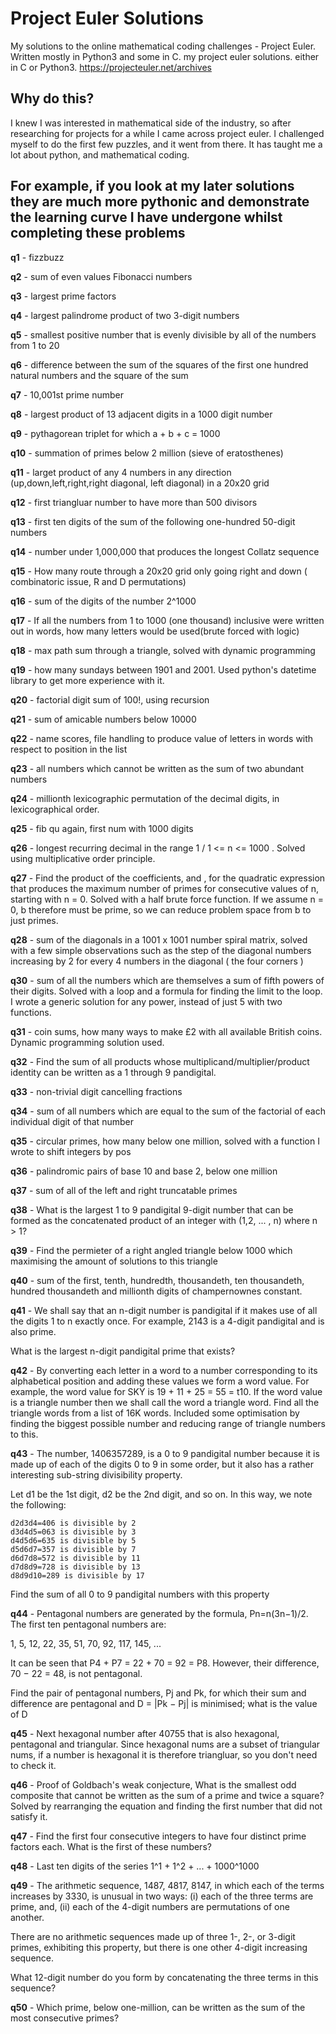 # Project Euler Solutions
My solutions to the online mathematical coding challenges - Project Euler. Written mostly in Python3 and some in C.
my project euler solutions. either in C or Python3.
https://projecteuler.net/archives

## Why do this?
I knew I was interested in mathematical side of the industry, so after researching for projects for a while I came across project euler. I challenged myself to do the first few puzzles, and it went from there. It has taught me a lot about python, and mathematical coding.

## For example, if you look at my later solutions they are much more pythonic and demonstrate the learning curve I have undergone whilst completing these problems

**q1** - fizzbuzz

**q2** - sum of even values Fibonacci numbers

**q3** - largest prime factors

**q4** - largest palindrome product of two 3-digit numbers

**q5** - smallest positive number that is evenly divisible by all of the numbers from 1 to 20

**q6** - difference between the sum of the squares of the first one hundred natural numbers and the square of the sum

**q7** - 10,001st prime number

**q8** - largest product of 13 adjacent digits in a 1000 digit number

**q9** - pythagorean triplet for which a + b + c = 1000

**q10** - summation of primes below 2 million (sieve of eratosthenes)

**q11** - larget product of any 4 numbers in any direction (up,down,left,right,right diagonal, left diagonal) in a 20x20 grid

**q12** - first triangluar number to have more than 500 divisors

**q13** - first ten digits of the sum of the following one-hundred 50-digit numbers

**q14** - number under 1,000,000 that produces the longest Collatz sequence

**q15** - How many route through a 20x20 grid only going right and down ( combinatoric issue, R and D permutations)

**q16** -  sum of the digits of the number 2^1000

**q17** - If all the numbers from 1 to 1000 (one thousand) inclusive were written out in words,
how many letters would be used(brute forced with logic)

**q18** - max path sum through a triangle, solved with dynamic programming

**q19** - how many sundays between 1901 and 2001. Used python's datetime library to get more experience with it.

**q20** - factorial digit sum of 100!, using recursion

**q21** - sum of amicable numbers below 10000

**q22** - name scores, file handling to produce value of letters in words with respect to position in the list

**q23** - all numbers which cannot be written as the sum of two abundant numbers

**q24** - millionth lexicographic permutation of the decimal digits, in lexicographical order.

**q25** - fib qu again, first num with 1000 digits

**q26** - longest recurring decimal in the range 1 / 1 <= n <= 1000 . Solved using multiplicative order principle.

**q27** - Find the product of the coefficients, and , for the quadratic expression that produces the maximum number of primes for consecutive values of n, starting with n = 0. Solved with a half brute force function. If we assume n = 0, b therefore must be prime, so we can reduce problem space from b to just primes.

**q28** - sum of the diagonals in a 1001 x 1001 number spiral matrix, solved with a few simple observations such as the step of 
the diagonal numbers increasing by 2 for every 4 numbers in the diagonal ( the four corners )

**q30** - sum of all the numbers which are themselves a sum of fifth powers of their digits. Solved with a loop and a formula for finding the limit to the loop. I wrote a generic solution for any power, instead of just 5 with two functions.

**q31** - coin sums, how many ways to make £2 with all available British coins. Dynamic programming solution used.

**q32** - Find the sum of all products whose multiplicand/multiplier/product identity can be written as a 1 through 9 pandigital.

**q33** - non-trivial digit cancelling fractions

**q34** - sum of all numbers which are equal to the sum of the factorial of each individual digit of that number

**q35** - circular primes, how many below one million, solved with a function I wrote to shift integers by pos

**q36** - palindromic pairs of base 10 and base 2, below one million

**q37** - sum of all of the left and right truncatable primes

**q38** - What is the largest 1 to 9 pandigital 9-digit number that can be formed as the concatenated product of an integer with (1,2, ... , n) where n > 1?

**q39** - Find the permieter of a right angled triangle below 1000 which maximising the amount of solutions to this triangle 

**q40** - sum of the first, tenth, hundredth, thousandeth, ten thousandeth, hundred thousandeth and millionth digits of champernownes constant.

**q41** - We shall say that an n-digit number is pandigital if it makes use of all the digits 1 to n exactly once. For example, 2143 is a 4-digit pandigital and is also prime.

What is the largest n-digit pandigital prime that exists?


**q42** - By converting each letter in a word to a number corresponding to its alphabetical position and adding these values we form a word value. For example, the word value for SKY is 19 + 11 + 25 = 55 = t10. If the word value is a triangle number then we shall call the word a triangle word. Find all the triangle words from a list of 16K words. Included some optimisation by finding the biggest possible number and reducing range of triangle numbers to this.

**q43** - The number, 1406357289, is a 0 to 9 pandigital number because it is made up of each of the digits 0 to 9 in some order, but it also has a rather interesting sub-string divisibility property.

Let d1 be the 1st digit, d2 be the 2nd digit, and so on. In this way, we note the following:

    d2d3d4=406 is divisible by 2
    d3d4d5=063 is divisible by 3
    d4d5d6=635 is divisible by 5
    d5d6d7=357 is divisible by 7
    d6d7d8=572 is divisible by 11
    d7d8d9=728 is divisible by 13
    d8d9d10=289 is divisible by 17

Find the sum of all 0 to 9 pandigital numbers with this property

**q44** - Pentagonal numbers are generated by the formula, Pn=n(3n−1)/2. The first ten pentagonal numbers are:

1, 5, 12, 22, 35, 51, 70, 92, 117, 145, ...

It can be seen that P4 + P7 = 22 + 70 = 92 = P8. However, their difference, 70 − 22 = 48, is not pentagonal.

Find the pair of pentagonal numbers, Pj and Pk, for which their sum and difference are pentagonal and D = |Pk − Pj| is minimised; what is the value of D

**q45** - Next hexagonal number after 40755 that is also hexagonal, pentagonal and triangular. Since hexagonal nums are a subset of triangular nums, if a number is hexagonal it is therefore triangluar, so you don't need to check it.

**q46** - Proof of Goldbach's weak conjecture, What is the smallest odd composite that cannot be written as the sum of a prime and twice a square? Solved by rearranging the equation and finding the first number that did not satisfy it.

**q47** - Find the first four consecutive integers to have four distinct prime factors each. What is the first of these numbers?

**q48** - Last ten digits of the series 1^1 + 1^2 + ... + 1000^1000

**q49** - The arithmetic sequence, 1487, 4817, 8147, in which each of the terms increases by 3330, is unusual in two ways: (i) each of the three terms are prime, and, (ii) each of the 4-digit numbers are permutations of one another.

There are no arithmetic sequences made up of three 1-, 2-, or 3-digit primes, exhibiting this property, but there is one other 4-digit increasing sequence.

What 12-digit number do you form by concatenating the three terms in this sequence?

**q50** - Which prime, below one-million, can be written as the sum of the most consecutive primes?
